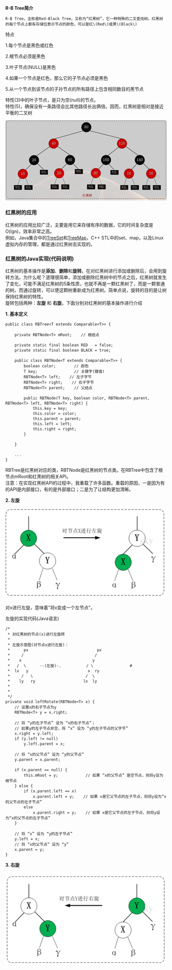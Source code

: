 **R-B Tree简介**

```
R-B Tree，全称是Red-Black Tree，又称为“红黑树”，它一种特殊的二叉查找树。红黑树的每个节点上都有存储位表示节点的颜色，可以是红\(Red\)或黑\(Black\)
```

特点

1.每个节点是黑色或红色

2.根节点必须是黑色

3.叶子节点\(NULL\)是黑色

4.如果一个节点是红色，那么它的子节点必须是黑色

5.从一个节点到该节点的子孙节点的所有路径上包含相同数目的黑节点

特性\(3\)中的叶子节点，是只为空\(null\)的节点。  
 特性\(5\)，确保没有一条路径会比其他路径长出俩倍。因而，红黑树是相对是接近平衡的二叉树

![](/assets/RBTREE1.png)

### **红黑树的应用**

红黑树的应用比较广泛，主要是用它来存储有序的数据，它的时间复杂度是O\(lgn\)，效率非常之高。  
例如，Java集合中的[TreeSet](http://www.cnblogs.com/skywang12345/p/3311268.html)和[TreeMap](http://www.cnblogs.com/skywang12345/p/3310928.html)，C++ STL中的set、map，以及Linux虚拟内存的管理，都是通过红黑树去实现的。

### **红黑树的Java实现\(代码说明\)**

红黑树的基本操作是**添加**、**删除**和**旋转**。在对红黑树进行添加或删除后，会用到旋转方法。为什么呢？道理很简单，添加或删除红黑树中的节点之后，红黑树就发生了变化，可能不满足红黑树的5条性质，也就不再是一颗红黑树了，而是一颗普通的树。而通过旋转，可以使这颗树重新成为红黑树。简单点说，旋转的目的是让树保持红黑树的特性。  
旋转包括两种：**左旋** 和 **右旋**。下面分别对红黑树的基本操作进行介绍

**1. 基本定义**

```
public class RBTree<T extends Comparable<T>> {

    private RBTNode<T> mRoot;    // 根结点

    private static final boolean RED   = false;
    private static final boolean BLACK = true;

    public class RBTNode<T extends Comparable<T>> {
        boolean color;        // 颜色
        T key;                // 关键字(键值)
        RBTNode<T> left;    // 左子字节
        RBTNode<T> right;    // 右子字节
        RBTNode<T> parent;    // 父结点

        public RBTNode(T key, boolean color, RBTNode<T> parent, RBTNode<T> left, RBTNode<T> right) {
            this.key = key;
            this.color = color;
            this.parent = parent;
            this.left = left;
            this.right = right;
        }

    }

    ...
}
```

RBTree是红黑树对应的类，RBTNode是红黑树的节点类。在RBTree中包含了根节点mRoot和红黑树的相关API。  
注意：在实现红黑树API的过程中，我重载了许多函数。重载的原因，一是因为有的API是内部接口，有的是外部接口；二是为了让结构更加清晰。

**2. 左旋**

![](/assets/RBTREE2.png)

对x进行左旋，意味着"将x变成一个左节点"。

左旋的实现代码\(Java语言\)

```
/* 
 * 对红黑树的节点(x)进行左旋转
 *
 * 左旋示意图(对节点x进行左旋)：
 *      px                              px
 *     /                               /
 *    x                               y                
 *   /  \      --(左旋)-.           / \                #
 *  lx   y                          x  ry     
 *     /   \                       /  \
 *    ly   ry                     lx  ly  
 *
 *
 */
private void leftRotate(RBTNode<T> x) {
    // 设置x的右子节点为y
    RBTNode<T> y = x.right;

    // 将 “y的左子节点” 设为 “x的右子节点”；
    // 如果y的左子节点非空，将 “x” 设为 “y的左子节点的父字节”
    x.right = y.left;
    if (y.left != null)
        y.left.parent = x;

    // 将 “x的父节点” 设为 “y的父节点”
    y.parent = x.parent;

    if (x.parent == null) {
        this.mRoot = y;            // 如果 “x的父节点” 是空节点，则将y设为根节点
    } else {
        if (x.parent.left == x)
            x.parent.left = y;    // 如果 x是它父节点的左子节点，则将y设为“x的父节点的左子节点”
        else
            x.parent.right = y;    // 如果 x是它父节点的左子节点，则将y设为“x的父节点的左子节点”
    }

    // 将 “x” 设为 “y的左子节点”
    y.left = x;
    // 将 “x的父节点” 设为 “y”
    x.parent = y;
}
```

**3. 右旋**



![](/assets/RBTREE3.png)

